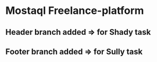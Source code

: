 # Mostaql Freelance-platform
## Header branch added => for Shady task
## Footer branch added => for Sully task